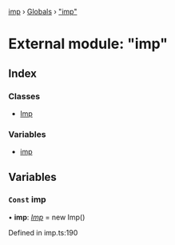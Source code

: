 [imp](../README.md) › [Globals](../globals.md) › ["imp"](_imp_.md)

# External module: "imp"


## Index

### Classes

* [Imp](../classes/_imp_.imp.md)

### Variables

* [imp](_imp_.md#const-imp)

## Variables

### `Const` imp

• **imp**: *[Imp](../classes/_imp_.imp.md)* =  new Imp()

Defined in imp.ts:190